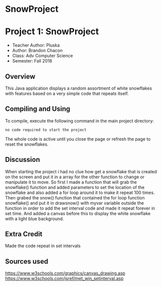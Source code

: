 # SnowProject
# Project 1: SnowProject

* Teacher Author: Pluska
* Author: Brandon Chacon
* Class: Adv Computer Science
* Semester: Fall 2018

## Overview

This Java application displays a random assortment of white snowflakes with features based on a very
simple code that repeats itself.

## Compiling and Using

To compile, execute the following command in the main project directory:
```
no code required to start the project
```

The whole code is active until you close the page or refresh the page to reset the snowflakes.

## Discussion

When starting the project i had no clue how get a snowflake that is created on the screen and put 
it in a array for the other function to change or manipulate it to move. So first I made a function that will grab 
the snowflake() function and added parameters to set the location of the snowflake and also added a for loop around
it to make it repeat 100 times. Then grabed the snow() function that contained the for loop function snowflake() and 
put it in drawsnow() with myvar variable outside the function in order to add the set interval code and made it repeat 
forever in set time. And added a canvas before this to display the white snowflake with a light blue background.


## Extra Credit

Made the code repeat in set intervals

## Sources used

https://www.w3schools.com/graphics/canvas_drawing.asp
https://www.w3schools.com/jsref/met_win_setinterval.asp
